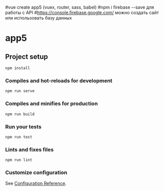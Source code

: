 #vue create app5 (vuex, router, sass, babel)
#npm i firebase --save для работы с API #https://console.firebase.google.com/ можно создать сайт или использовать базу данных

# app5

## Project setup

```
npm install
```

### Compiles and hot-reloads for development

```
npm run serve
```

### Compiles and minifies for production

```
npm run build
```

### Run your tests

```
npm run test
```

### Lints and fixes files

```
npm run lint
```

### Customize configuration

See [Configuration Reference](https://cli.vuejs.org/config/).

